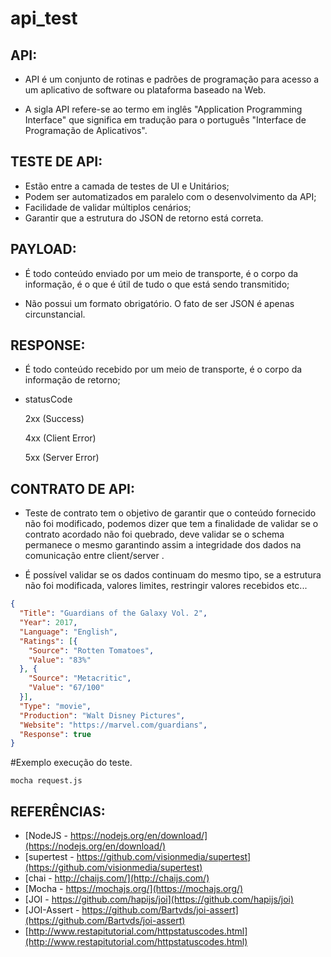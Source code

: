 # api_test

API:
---

* API é um conjunto de rotinas e padrões de programação para acesso a um aplicativo de software ou plataforma baseado na Web.


* A sigla API refere-se ao termo em inglês "Application Programming Interface" que significa em tradução para o português "Interface de Programação de Aplicativos".


TESTE DE API:
---

* Estão entre a camada de testes de UI e Unitários;
* Podem ser automatizados em paralelo com o desenvolvimento da API;
* Facilidade de validar múltiplos cenários;
* Garantir que a estrutura do JSON de retorno está correta.


PAYLOAD:
---

* É todo conteúdo enviado por um meio de transporte, é o corpo da informação, é o que é útil de tudo o que está sendo transmitido;

* Não possui um formato obrigatório. O fato de ser JSON é apenas circunstancial.


RESPONSE:
---

* É todo conteúdo recebido por um meio de transporte, é o corpo da informação de retorno;

* statusCode

&nbsp;&nbsp;&nbsp;&nbsp;&nbsp;&nbsp;2xx (Success)

&nbsp;&nbsp;&nbsp;&nbsp;&nbsp;&nbsp;4xx (Client Error)

&nbsp;&nbsp;&nbsp;&nbsp;&nbsp;&nbsp;5xx (Server Error)


CONTRATO DE API:
---

* Teste de contrato tem o objetivo de garantir que o conteúdo fornecido não foi modificado, podemos dizer que tem a finalidade de validar se o contrato acordado não foi quebrado, deve validar se o schema permanece o mesmo garantindo assim a integridade dos dados na comunicação entre client/server . 

* É possível validar se os dados continuam do mesmo tipo, se a estrutura não foi modificada, valores limites, restringir valores recebidos etc...


```json
{
  "Title": "Guardians of the Galaxy Vol. 2",
  "Year": 2017,
  "Language": "English",
  "Ratings": [{
    "Source": "Rotten Tomatoes",
    "Value": "83%"
  }, {
    "Source": "Metacritic",
    "Value": "67/100"
  }],
  "Type": "movie",
  "Production": "Walt Disney Pictures",
  "Website": "https://marvel.com/guardians",
  "Response": true
}
```

#Exemplo execução do teste.
```shell
mocha request.js 
```



REFERÊNCIAS:
---
* [NodeJS - https://nodejs.org/en/download/](https://nodejs.org/en/download/)
* [supertest - https://github.com/visionmedia/supertest](https://github.com/visionmedia/supertest)
* [chai - http://chaijs.com/](http://chaijs.com/)
* [Mocha - https://mochajs.org/](https://mochajs.org/)
* [JOI - https://github.com/hapijs/joi](https://github.com/hapijs/joi)
* [JOI-Assert - https://github.com/Bartvds/joi-assert](https://github.com/Bartvds/joi-assert)
* [http://www.restapitutorial.com/httpstatuscodes.html](http://www.restapitutorial.com/httpstatuscodes.html)

